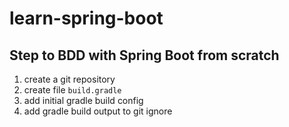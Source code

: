 # learn-spring-boot

## Step to BDD with Spring Boot from scratch

1. create a git repository
1. create file `build.gradle`
1. add initial gradle build config
1. add gradle build output to git ignore
